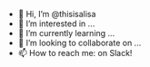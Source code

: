 - 👋 Hi, I’m @thisisalisa
- 👀 I’m interested in ...
- 🌱 I’m currently learning ...
- 💞️ I’m looking to collaborate on ...
- 📫 How to reach me: on Slack!

<!---
thisisalisa/thisisalisa is a ✨ special ✨ repository because its `README.md` (this file) appears on your GitHub profile.
You can click the Preview link to take a look at your changes.
--->
